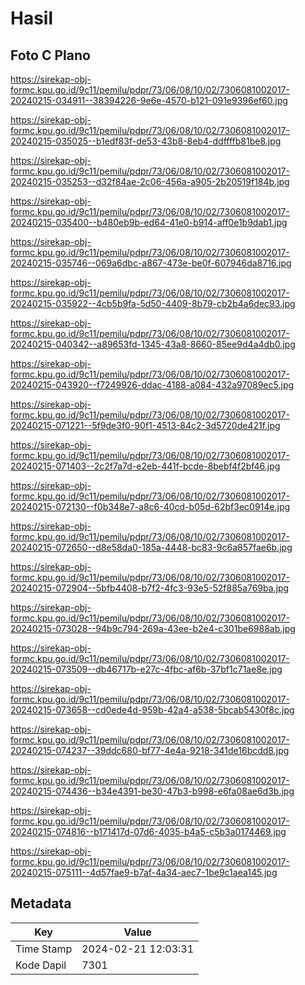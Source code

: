 # Hasil

## Foto C Plano

https://sirekap-obj-formc.kpu.go.id/9c11/pemilu/pdpr/73/06/08/10/02/7306081002017-20240215-034911--38394226-9e6e-4570-b121-091e9396ef60.jpg

https://sirekap-obj-formc.kpu.go.id/9c11/pemilu/pdpr/73/06/08/10/02/7306081002017-20240215-035025--b1edf83f-de53-43b8-8eb4-ddffffb81be8.jpg

https://sirekap-obj-formc.kpu.go.id/9c11/pemilu/pdpr/73/06/08/10/02/7306081002017-20240215-035253--d32f84ae-2c06-456a-a905-2b20519f184b.jpg

https://sirekap-obj-formc.kpu.go.id/9c11/pemilu/pdpr/73/06/08/10/02/7306081002017-20240215-035400--b480eb9b-ed64-41e0-b914-aff0e1b9dab1.jpg

https://sirekap-obj-formc.kpu.go.id/9c11/pemilu/pdpr/73/06/08/10/02/7306081002017-20240215-035746--069a6dbc-a867-473e-be0f-607946da8716.jpg

https://sirekap-obj-formc.kpu.go.id/9c11/pemilu/pdpr/73/06/08/10/02/7306081002017-20240215-035922--4cb5b9fa-5d50-4409-8b79-cb2b4a6dec93.jpg

https://sirekap-obj-formc.kpu.go.id/9c11/pemilu/pdpr/73/06/08/10/02/7306081002017-20240215-040342--a89653fd-1345-43a8-8660-85ee9d4a4db0.jpg

https://sirekap-obj-formc.kpu.go.id/9c11/pemilu/pdpr/73/06/08/10/02/7306081002017-20240215-043920--f7249926-ddac-4188-a084-432a97089ec5.jpg

https://sirekap-obj-formc.kpu.go.id/9c11/pemilu/pdpr/73/06/08/10/02/7306081002017-20240215-071221--5f9de3f0-90f1-4513-84c2-3d5720de421f.jpg

https://sirekap-obj-formc.kpu.go.id/9c11/pemilu/pdpr/73/06/08/10/02/7306081002017-20240215-071403--2c2f7a7d-e2eb-441f-bcde-8bebf4f2bf46.jpg

https://sirekap-obj-formc.kpu.go.id/9c11/pemilu/pdpr/73/06/08/10/02/7306081002017-20240215-072130--f0b348e7-a8c6-40cd-b05d-62bf3ec0914e.jpg

https://sirekap-obj-formc.kpu.go.id/9c11/pemilu/pdpr/73/06/08/10/02/7306081002017-20240215-072650--d8e58da0-185a-4448-bc83-9c6a857fae6b.jpg

https://sirekap-obj-formc.kpu.go.id/9c11/pemilu/pdpr/73/06/08/10/02/7306081002017-20240215-072904--5bfb4408-b7f2-4fc3-93e5-52f885a769ba.jpg

https://sirekap-obj-formc.kpu.go.id/9c11/pemilu/pdpr/73/06/08/10/02/7306081002017-20240215-073028--94b9c794-269a-43ee-b2e4-c301be6988ab.jpg

https://sirekap-obj-formc.kpu.go.id/9c11/pemilu/pdpr/73/06/08/10/02/7306081002017-20240215-073509--db46717b-e27c-4fbc-af6b-37bf1c71ae8e.jpg

https://sirekap-obj-formc.kpu.go.id/9c11/pemilu/pdpr/73/06/08/10/02/7306081002017-20240215-073658--cd0ede4d-959b-42a4-a538-5bcab5430f8c.jpg

https://sirekap-obj-formc.kpu.go.id/9c11/pemilu/pdpr/73/06/08/10/02/7306081002017-20240215-074237--39ddc680-bf77-4e4a-9218-341de16bcdd8.jpg

https://sirekap-obj-formc.kpu.go.id/9c11/pemilu/pdpr/73/06/08/10/02/7306081002017-20240215-074436--b34e4391-be30-47b3-b998-e6fa08ae6d3b.jpg

https://sirekap-obj-formc.kpu.go.id/9c11/pemilu/pdpr/73/06/08/10/02/7306081002017-20240215-074816--b171417d-07d6-4035-b4a5-c5b3a0174469.jpg

https://sirekap-obj-formc.kpu.go.id/9c11/pemilu/pdpr/73/06/08/10/02/7306081002017-20240215-075111--4d57fae9-b7af-4a34-aec7-1be9c1aea145.jpg


## Metadata

| Key        | Value               |
| ---------- | ------------------- |
| Time Stamp | 2024-02-21 12:03:31 |
| Kode Dapil | 7301                |



